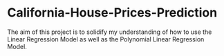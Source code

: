 # California-House-Prices-Prediction
The aim of this project is to solidify my understanding of how to use the Linear Regression Model as well as the Polynomial Linear Regression Model.
